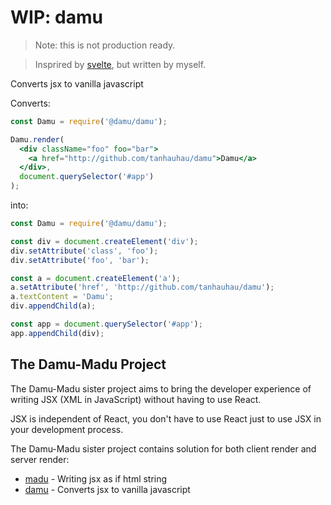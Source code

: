 # WIP: damu

> Note: this is not production ready.

> Insprired by [svelte](https://svelte.technology/), but written by myself.

Converts jsx to vanilla javascript



Converts:

```jsx
const Damu = require('@damu/damu');

Damu.render(
  <div className="foo" foo="bar">
    <a href="http://github.com/tanhauhau/damu">Damu</a>
  </div>,
  document.querySelector('#app')
);
```

into:

```js
const Damu = require('@damu/damu');

const div = document.createElement('div');
div.setAttribute('class', 'foo');
div.setAttribute('foo', 'bar');

const a = document.createElement('a');
a.setAttribute('href', 'http://github.com/tanhauhau/damu');
a.textContent = 'Damu';
div.appendChild(a);

const app = document.querySelector('#app');
app.appendChild(div);
```


## The Damu-Madu Project

The Damu-Madu sister project aims to bring the developer experience of writing JSX (XML in JavaScript) without having to use React.

JSX is independent of React, you don't have to use React just to use JSX in your development process.

The Damu-Madu sister project contains solution for both client render and server render:

- [madu](https://github.com/tanhauhau/madu) - Writing jsx as if html string
- [damu](https://github.com/tanhauhau/damu) - Converts jsx to vanilla javascript